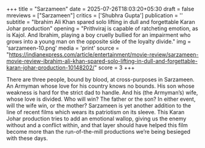 +++
title = "Sarzameen"
date = 2025-07-26T18:03:20+05:30
draft = false
mreviews = ["Sarzameen"]
critics = ['Shubhra Gupta']
publication = ''
subtitle = "Ibrahim Ali Khan spared solo lifting in dull and forgettable Karan Johar production"
opening = "Prithviraj is capable of ratcheting emotion, as is Kajol. And Ibrahim, playing a boy cruelly bullied for an impairment who grows into a young man on the opposite side of the loyalty divide."
img = 'sarzameen-10.png'
media = 'print'
source = "https://indianexpress.com/article/entertainment/movie-review/sarzameen-movie-review-ibrahim-ali-khan-spared-solo-lifting-in-dull-and-forgettable-karan-johar-production-10148202/"
score = 3
+++

There are three people, bound by blood, at cross-purposes in Sarzameen. An Armyman whose love for his country knows no bounds. His son whose weakness is hard for the strict dad to handle. And his (the Armyman’s) wife, whose love is divided. Who will win? The father or the son? In either event, will the wife win, or the mother? Sarzameen is yet another addition to the line of recent films which wears its patriotism on its sleeve. This Karan Johar production tries to add an emotional wallop, giving us the enemy without and a conflict within, and that layer should have helped this film become more than the run-of-the-mill productions we’re being besieged with these days.
